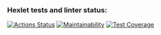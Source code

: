 ### Hexlet tests and linter status:
[![Actions Status](https://github.com/VVP04/python-project-49/actions/workflows/hexlet-check.yml/badge.svg)](https://github.com/VVP04/python-project-49/actions)
[![Maintainability](https://api.codeclimate.com/v1/badges/b6cc4d2a77925785cdbb/maintainability)](https://codeclimate.com/github/VVP04/python-project-49/maintainability)
[![Test Coverage](https://api.codeclimate.com/v1/badges/b6cc4d2a77925785cdbb/test_coverage)](https://codeclimate.com/github/VVP04/python-project-49/test_coverage)
